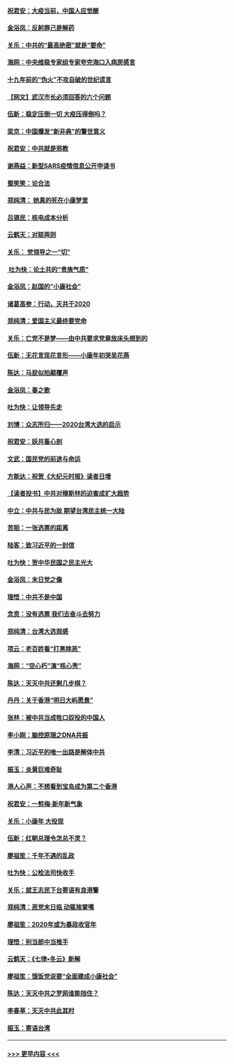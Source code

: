 #### [祝君安：大疫当前，中国人应觉醒](../pages/nsc993/n11821946.md?t=01261633) 
#### [金浴凤：反躬罪己是解药](../pages/nsc993/n11820280.md?t=01261633) 
#### [关乐：中共的“最高绝密”就是“要命”](../pages/nsc993/n11816946.md?t=01261633) 
#### [海网：中央维稳专家组专家夸完海口入病房感言](../pages/nsc993/n11815138.md?t=01261633) 
#### [十九年前的“伪火”不攻自破的世纪谎言](../pages/nsc993/n11813238.md?t=01261633) 
#### [【网文】武汉市长必须回答的六个问题](../pages/nsc993/n11813848.md?t=01261633) 
#### [伍新：稳定压倒一切 大疫压得倒吗？](../pages/nsc993/n11812634.md?t=01261633) 
#### [梁京：中国爆发“新非典”的警世意义](../pages/nsc993/n11812554.md?t=01261633) 
#### [祝君安：中共就是邪教](../pages/nsc993/n11812431.md?t=01261633) 
#### [谢燕益：新型SARS疫情信息公开申请书](../pages/nsc993/n11808840.md?t=01261633) 
#### [蜀笑笑：论合法](../pages/nsc993/n11808064.md?t=01261633) 
#### [郑纯清： 她真的死在小康梦里](../pages/nsc993/n11806623.md?t=01261633) 
#### [吕锡民：核电成本分析](../pages/nsc993/n11806284.md?t=01261633) 
#### [云鹤天：对联两则](../pages/nsc993/n11805957.md?t=01261633) 
#### [关乐： 党领导之一“切”](../pages/nsc993/n11804505.md?t=01261633) 
#### [ 吐为快：论土共的“贵族气质”](../pages/nsc993/n11804490.md?t=01261633) 
#### [金浴凤：赵国的“小康社会”](../pages/nsc993/n11804452.md?t=01261633) 
#### [诸葛高参：行动，灭共于2020](../pages/nsc993/n11804120.md?t=01261633) 
#### [郑纯清：爱国主义最终要党命](../pages/nsc993/n11802197.md?t=01261633) 
#### [关乐：亡党不是梦——由中共要求党章放床头想到的](../pages/nsc993/n11802156.md?t=01261633) 
#### [伍新：无花言现花言形——小康年初哭吴花燕](../pages/nsc993/n11800044.md?t=01261633) 
#### [陈达：马屁似拍颠覆声](../pages/nsc993/n11800010.md?t=01261633) 
#### [金浴凤：春之歌](../pages/nsc993/n11797687.md?t=01261633) 
#### [吐为快：让领导先走](../pages/nsc993/n11797512.md?t=01261633) 
#### [刘博：众志所归——2020台湾大选的启示](../pages/nsc993/n11796878.md?t=01261633) 
#### [祝君安：妖共畜心剖](../pages/nsc993/n11794273.md?t=01261633) 
#### [文武：国民党的前途与命运](../pages/nsc993/n11794198.md?t=01261633) 
#### [方能达：祝贺《大纪元时报》读者日增](../pages/nsc993/n11793807.md?t=01261633) 
#### [【读者投书】中共对穆斯林的迫害成扩大趋势](../pages/nsc993/n11791371.md?t=01261633) 
#### [中立：中共与民为敌 期望台湾民主统一大陆](../pages/nsc993/n11790392.md?t=01261633) 
#### [苦胆：一张选票的距离](../pages/nsc993/n11788914.md?t=01261633) 
#### [陆客：致习近平的一封信](../pages/nsc993/n11788867.md?t=01261633) 
#### [吐为快：贺中华民国之民主光大](../pages/nsc993/n11788618.md?t=01261633) 
#### [金浴凤：末日党之像](../pages/nsc993/n11787475.md?t=01261633) 
#### [理悟：中共不是中国](../pages/nsc993/n11787463.md?t=01261633) 
#### [念贲：没有选票  我们去奋斗去努力](../pages/nsc993/n11787398.md?t=01261633) 
#### [郑纯清：台湾大选观感](../pages/nsc993/n11786210.md?t=01261633) 
#### [项云：老百姓看“打黑除恶”](../pages/nsc993/n11785398.md?t=01261633) 
#### [海网：“空心朽”演“核心秀”](../pages/nsc993/n11783874.md?t=01261633) 
#### [陈达：天灭中共还剩几步棋？](../pages/nsc993/n11783719.md?t=01261633) 
#### [丹丹：关于香港“明日大屿愿景”](../pages/nsc993/n11783273.md?t=01261633) 
#### [张林：被中共当成牲口奴役的中国人](../pages/nsc993/n11782397.md?t=01261633) 
#### [李小刚：脑控原理之DNA共振](../pages/nsc993/n11780962.md?t=01261633) 
#### [李清：习近平的唯一出路是解体中共](../pages/nsc993/n11780866.md?t=01261633) 
#### [振玉：炎黄巨难奇耻](../pages/nsc993/n11779632.md?t=01261633) 
#### [港人心声：不想看到宝岛成为第二个香港](../pages/nsc993/n11778817.md?t=01261633) 
#### [祝君安：一剪梅‧新年新气象](../pages/nsc993/n11776340.md?t=01261633) 
#### [关乐：小康年 大役现](../pages/nsc993/n11774213.md?t=01261633) 
#### [伍新：红朝总理令怎总不灵？](../pages/nsc993/n11770813.md?t=01261633) 
#### [廖祖笙：千年不遇的乱政](../pages/nsc993/n11770373.md?t=01261633) 
#### [吐为快：公检法司快收手](../pages/nsc993/n11770359.md?t=01261633) 
#### [关乐：就王志民下台寄语有良港警](../pages/nsc993/n11769903.md?t=01261633) 
#### [郑纯清：恶党末日临 动辄挨掌嘴](../pages/nsc993/n11769356.md?t=01261633) 
#### [廖祖笙：2020年或为暴政收官年](../pages/nsc993/n11768216.md?t=01261633) 
#### [理悟：别当郎中当推手](../pages/nsc993/n11768243.md?t=01261633) 
#### [云鹤天：《七律▪冬云》新解](../pages/nsc993/n11768204.md?t=01261633) 
#### [廖祖笙：饿饭党说要“全面建成小康社会”](../pages/nsc993/n11767482.md?t=01261633) 
#### [陈达：天灭中共之罗网谁能挡住？](../pages/nsc993/n11767465.md?t=01261633) 
#### [李春草：天灭中共此其时](../pages/nsc993/n11767452.md?t=01261633) 
#### [振玉：寄语台湾](../pages/nsc993/n11767432.md?t=01261633) 

----
#### [ >>> 更早内容 <<< ](../indexes/nsc993-earlier.md)
